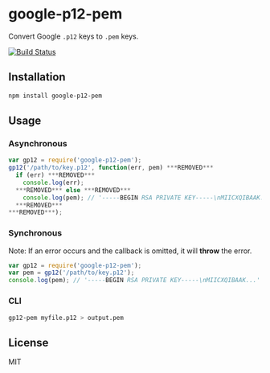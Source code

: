 # google-p12-pem

Convert Google `.p12` keys to `.pem` keys.

[![Build Status](https://travis-ci.org/ryanseys/google-p12-pem.svg?branch=travis)](https://travis-ci.org/ryanseys/google-p12-pem)

## Installation

``` sh
npm install google-p12-pem
```

## Usage

### Asynchronous

``` js
var gp12 = require('google-p12-pem');
gp12('/path/to/key.p12', function(err, pem) ***REMOVED***
  if (err) ***REMOVED***
    console.log(err);
  ***REMOVED*** else ***REMOVED***
    console.log(pem); // '-----BEGIN RSA PRIVATE KEY-----\nMIICXQIBAAK...'
  ***REMOVED***
***REMOVED***);
```

### Synchronous

Note: If an error occurs and the callback is omitted, it will **throw** the error.

``` js
var gp12 = require('google-p12-pem');
var pem = gp12('/path/to/key.p12');
console.log(pem); // '-----BEGIN RSA PRIVATE KEY-----\nMIICXQIBAAK...'
```

### CLI

``` sh
gp12-pem myfile.p12 > output.pem
```

## License

MIT
